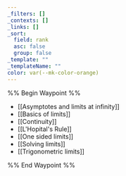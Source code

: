 ```yaml
---
_filters: []
_contexts: []
_links: []
_sort:
  field: rank
  asc: false
  group: false
_template: ""
_templateName: ""
color: var(--mk-color-orange)
---
```

%% Begin Waypoint %%
- [[Asymptotes and limits at infinity]]
- [[Basics of limits]]
- [[Continuity]]
- [[L'Hopital's Rule]]
- [[One sided limits]]
- [[Solving limits]]
- [[Trigonometric limits]]

%% End Waypoint %%
